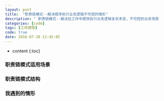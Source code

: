 ```yaml
---
layout: post
title:  "职责链模式--解决顺序执行业务逻辑不可控的情形"
description: " 职责链模式--解决在工作中顺序执行业务逻辑复杂多变，不可控的业务场景"
categories: [code]
tags: [工作感悟]
code: true
date: 2016-07-30 11:45:05
---
```


* content
{:toc}

### 职责链模式适用场景


### 职责链模式结构


### 我遇到的情形